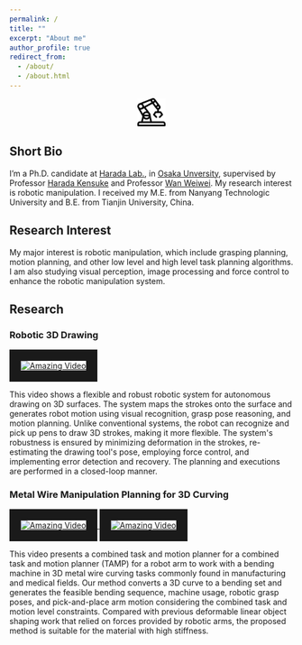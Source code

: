 ```yaml
---
permalink: /
title: ""
excerpt: "About me"
author_profile: true
redirect_from: 
  - /about/
  - /about.html
---
```


<p align="center">
  <img src="../images/rbt.png" alt="" width="50" height="50">
</p>

## Short Bio

I’m a Ph.D. candidate at [Harada Lab.](https://www.roboticmanipulation.org/), in [Osaka Unversity](https://www.osaka-u.ac.jp/ja), supervised by Professor [Harada Kensuke](http://www.hlab.sys.es.osaka-u.ac.jp/people/harada/) and Professor [Wan Weiwei](https://wanweiwei07.github.io/). My research interest is robotic manipulation. I received my M.E. from Nanyang Technologic University and B.E. from Tianjin University, China.

## Research Interest
My major interest is robotic manipulation, which include grasping planning, motion planning, and other low level and high level task planning algorithms. I am also studying visual perception, image processing and force control to enhance the robotic manipulation system. 

## Research
<div class="container">
    <div class="video">
        <h3>Robotic 3D Drawing</h3>
        <a href="https://www.youtube.com/watch?v=DwUWdWQCZyw&t=61s" target="_blank">
            <img src="https://img.youtube.com/vi/DwUWdWQCZyw/maxresdefault.jpg" alt="Amazing Video" width="350" height="199" border="20" />
        </a>
    </div>
    <div class="text">
        <p>This video shows a flexible and robust robotic system for autonomous drawing on 3D surfaces. The system maps the strokes onto the surface and generates robot motion using visual recognition, grasp pose reasoning, and motion planning. Unlike conventional systems, the robot can recognize and pick up pens to draw 3D strokes, making it more flexible. The system's robustness is ensured by minimizing deformation in the strokes, re-estimating the drawing tool's pose, employing force control, and implementing error detection and recovery. The planning and executions are performed in a closed-loop manner. </p>
    </div>
</div>

<div class="container">
    <div class="video">
        <h3>Metal Wire Manipulation Planning for 3D Curving</h3>
        <a href="https://www.youtube.com/watch?v=sp4KDs7oiEw" target="_blank">
            <img src="https://img.youtube.com/vi/sp4KDs7oiEw/maxresdefault.jpg" alt="Amazing Video" width="350" height="199" border="20" />
        </a>
        <a href="https://www.youtube.com/watch?v=u3PL-W4Xhjo" target="_blank">
            <img src="https://img.youtube.com/vi/u3PL-W4Xhjo/maxresdefault.jpg" alt="Amazing Video" width="350" height="199" border="20" />
        </a>
    </div>
    <div class="text">
        <p>This video presents a combined task and motion planner for a combined task and motion planner (TAMP) for a robot arm to work with a bending machine in 3D metal wire curving tasks commonly found in manufacturing and medical fields. Our method converts a 3D curve to a bending set and generates the feasible bending sequence, machine usage, robotic grasp poses, and pick-and-place arm motion considering the combined task and motion level constraints. Compared with previous deformable linear object shaping work that relied on forces provided by robotic arms, the proposed method is suitable for the material with high stiffness. </p>
    </div>
</div>
